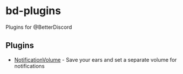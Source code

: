 # bd-plugins

Plugins for @BetterDiscord

## Plugins
 - [NotificationVolume](https://github.com/philipbry/bd-plugins/tree/main/plugins/NotificationVolume) - Save your ears and set a separate volume for notifications